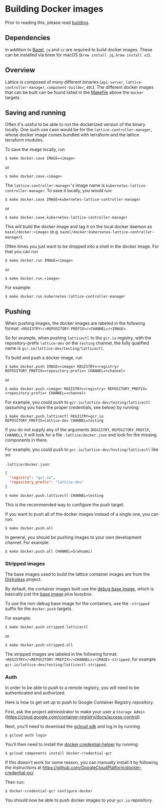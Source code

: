 # Building Docker images

Prior to reading this, please read [building](building.md).

## Dependencies

In addition to [Bazel](building.md), `jq` and `xz` are required to build docker images. These can be installed via brew for macOS (`brew install jq`, `brew install xz`).

## Overview

Lattice is composed of many different binaries (`api-server`, `lattice-controller-manager`, `component-builder`, etc). The different docker images that can be built can be found listed in the [Makefile](../../Makefile) above the `docker` targets.

## Saving and running

Often it's useful to be able to run the dockerized version of the binary locally. One such use case would be for the `lattice-controller-manager`, whose docker image comes bundled with terraform and the lattice terraform modules.

To save the image locally, run 

```shell
$ make docker.save IMAGE=<image>
```

or

```shell
$ make docker.save.<image>
```

The `lattice-controller-manager`'s image name is `kubernetes-lattice-controller-manager`.  To save it locally, you would run:

```shell
$ make docker.save IMAGE=kubernetes-lattice-controller-manager
```

or

```shell
$ make docker.save.kubernetes-lattice-controller-manager
```

This will build the docker image and tag it on the local docker daemon as `bazel/docker:<image>` (e.g. `bazel/docker:kubernetes-lattice-controller-manager`).

Often times you just want to be dropped into a shell in the docker image. For that you can run

```shell
$ make docker.run IMAGE=<image>
```

or

```shell
$ make docker.run.<image>
```

For example:

```shell
$ make docker.run.kubernetes-lattice-controller-manager
```

## Pushing

When pushing images, the docker images are labeled in the following format: `<REGISTRY>/<REPOSITORY-PREFIX>/<CHANNEL>/<IMAGE>`.

So for example, when pushing `latticectl` to the `gcr.io` registry, with the repository-prefix `lattice-dev` on the `testing` channel, the fully qualified name is `gcr.io/lattice-dev/testing/latticectl`.

To build and push a docker image, run

```shell
$ make docker.push IMAGE=<image> REGISTRY=<registry> REPOSITORY_PREFIX=<repository-prefix> CHANNEL=<channel>
```

or

```shell
$ make docker.push.<image> REGISTRY=<registry> REPOSITORY_PREFIX=<repository-prefix> CHANNEL=<channel>
```

For example, you could push to `gcr.io/lattice-dev/testing/latticectl` (assuming you have the proper credentials, see below) by running:

```shell
$ make docker.push.latticectl REGISTRY=gcr.io REPOSITORY_PREFIX=lattice-dev CHANNEL=testing
```

If you do not supply any of the arguments (`REGISTRY`, `REPOSITORY_PREFIX`, `CHANNEL`), it will look for a file `.lattice/docker.json` and look for the missing components in there.

For example, you could push to `gcr.io/lattice-dev/testing/latticectl` like so:

`.lattice/docker.json`:

```json
{
  "registry": "gcr.io",
  "repository_prefix": "lattice-dev"
}
```

```shell
$ make docker.push.latticectl CHANNEL=testing
```

This is the recommended way to configure the push target.


If you want to push all of the docker images instead of a single one, you can run:

```shell
$ make docker.push.all
```

In general, you should be pushing images to your own development channel. For example:

```shell
$ make docker.push.all CHANNEL=$(whoami)
```

### Stripped images

The base images used to build the lattice container images are from the [Distroless](https://github.com/GoogleContainerTools/distroless) project.

By default, the container images built use the [debug base image](https://github.com/GoogleContainerTools/distroless#debug-images), which is basically just the [base image](https://github.com/GoogleContainerTools/distroless/blob/master/base/README.md) plus busybox.

To use the non-debug base image for the containers, use the `-stripped` suffix for the `docker.push` targets.

For example:

```shell
$ make docker.push-stripped.latticectl
```

or

```shell
$ make docker.push-stripped.all
```

The stripped images are labeled in the following format: `<REGISTRY>/<REPOSITORY-PREFIX>/<CHANNEL>/<IMAGE>-stripped`, for example `gcr.io/lattice-dev/testing/latticectl-stripped`.

### Auth

In order to be able to push to a remote registry, you will need to be authenticated and authorized.

Here is how to get set up to push to Google Container Registry repository.

First, ask the project administrator to make your user a `Storage Admin` (https://cloud.google.com/container-registry/docs/access-control).

Next, you'll need to download the [gcloud sdk](https://cloud.google.com/sdk/gcloud/) and log in by running

```shell
$ gcloud auth login
```

You'll then need to install the [docker-credential-helper](https://cloud.google.com/container-registry/docs/advanced-authentication#docker_credential_helper) by running:

```shell
$ gcloud components install docker-credential-gcr
```

If this doesn't work for some reason, you can manually install it by following the instructions at https://github.com/GoogleCloudPlatform/docker-credential-gcr

Then run:

```shell
$ docker-credential-gcr configure-docker
```

You should now be able to push docker images to your `gcr.io` repository.
